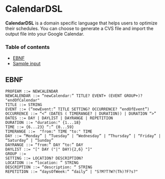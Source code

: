 # CalendarDSL

**CalendarDSL** is a domain specific language that helps users to optimize their schedules. You can choose to generate a CVS file and import the output file into your Google Calendar. 

### Table of contents

- [EBNF](#ebnf)
- [Sample input](#sample)

## EBNF
```
PROFEAM ::= NEWCALENDAR
NEWCALENDAR ::= “newCalendar:” TITLE? EVENT+ (EVENT GROUP+)? "endOfCalendar"
TITLE ::= STRING
EVENT ::= (“newEvent:” TITLE SETTING? OCCURRENCE? “endOfEvent”)
OCCURRENCE ::= “<” (DATES ( TIMERANGE? | DURATION)) | DURATION “>”
DATES ::= DAY | DAYLIST | DAYRANGE | REPETITION
DURATION ::= "duration:" {1...18}
TIME ::= {6...23} “:” {0...59}
TIMERANGE ::=  "from:" TIME "to:" TIME
DAY ::= “Monday” | “Tuesday” | “Wednesday” | “Thursday” | “Friday” | “Saturday” | “Sunday”
DAYRANGE ::= “from:” DAY “to:” DAY
DAYLIST ::= "[" DAY ("|" DAY){2,6} "]"
GROUP ::=
SETTING ::= LOCATION? DESCRIPTION?
LOCATION ::= “location: ” STRING
DESCRIPTION ::= “description: “ STRING
REPETITION ::= “daysOfWeek:“ “daily” | "S?M?T?W?(Th)?F?s?"
```